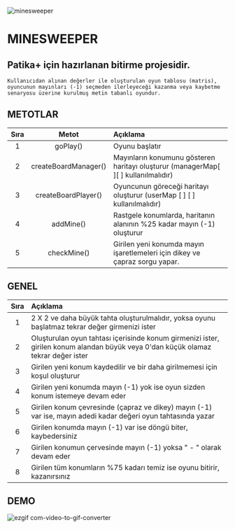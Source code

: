 
![minesweeper](https://github.com/deerborg/MineSweeper/assets/152931069/eb72d0e0-3489-437e-ac20-1e363d89aaa2)
# MINESWEEPER

Patika+ için hazırlanan bitirme projesidir. 
---
    Kullanıcıdan alınan değerler ile oluşturulan oyun tablosu (matris),
    oyuncunun mayınları (-1) seçmeden ilerleyeceği kazanma veya kaybetme senaryosu üzerine kurulmuş metin tabanlı oyundur. 

## METOTLAR
| Sıra | Metot  | Açıklama |
| :---:         |     :---:      |          :---  |
| 1   |   goPlay()| Oyunu başlatır    |
| 2   |   createBoardManager()   | Mayınların konumunu gösteren haritayı oluşturur (managerMap[ ][ ] kullanılmalıdır)    |
| 3   |   createBoardPlayer()   | Oyuncunun göreceği haritayı oluşturur (userMap [ ] [ ] kullanılmalıdır)   |
| 4   |   addMine() | Rastgele konumlarda, haritanın alanının %25 kadar mayın (-1) oluşturur    |
| 5   |   checkMine()  | Girilen yeni konumda mayın işaretlemeleri için dikey ve çapraz sorgu yapar.     |



## GENEL
| Sıra |  Açıklama |
| :---:         |:---     |     
| 1   |    2 X 2 ve daha büyük tahta oluşturulmalıdır, yoksa oyunu başlatmaz tekrar değer girmenizi ister    |
| 2   |    Oluşturulan oyun tahtası içerisinde konum girmenizi ister, girilen konum alandan büyük veya 0'dan küçük olamaz tekrar değer ister   |
| 3   |    Girilen yeni konum kaydedilir ve bir daha girilmemesi için koşul oluşturur    |
| 4   |    Girilen yeni konumda mayın (-1) yok ise oyun sizden konum istemeye devam eder    |
| 5   |    Girilen konum çevresinde (çapraz ve dikey) mayın (-1) var ise, mayın adedi kadar değeri oyun tahtasında yazar    |
| 6   |    Girilen konumda mayın (-1) var ise döngü biter, kaybedersiniz    |
| 7   |    Girilen konumun çervesinde mayın (-1) yoksa " - " olarak devam eder   |
| 8   |    Girilen tüm konumların %75 kadarı temiz ise oyunu bitirir, kazanırsınız    |



## DEMO

![ezgif com-video-to-gif-converter](https://github.com/deerborg/MineSweeper/assets/152931069/381f21cb-6eb5-4503-9342-a8cbe4b1cdab)


  

  
